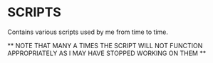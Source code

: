 SCRIPTS
=======

Contains various scripts used by me from time to time.

** NOTE THAT MANY A TIMES THE SCRIPT WILL NOT FUNCTION APPROPRIATELY AS I MAY HAVE STOPPED WORKING ON THEM **
